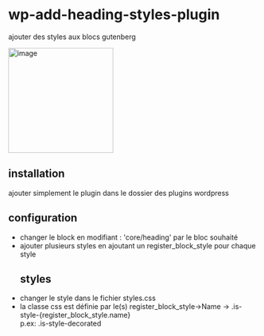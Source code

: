 # wp-add-heading-styles-plugin
ajouter des styles aux blocs gutenberg

<img width="211" alt="image" src="https://user-images.githubusercontent.com/75906474/204152242-2eccc4de-7c9b-4bed-b2d5-6590c0266184.png">

<h2>installation</h2>
ajouter simplement le plugin dans le dossier des plugins wordpress

<h2>configuration</h2>
<ul>
<li>changer le block en modifiant : 'core/heading' par le bloc souhaité</li>
<li>ajouter plusieurs styles en ajoutant un register_block_style pour chaque style</li>

<h2>styles</h2>
<li>changer le style dans le fichier styles.css</li>
<li>la classe css est définie par le(s) register_block_style->Name -> .is-style-{register_block_style.name}<br>
p.ex: .is-style-decorated </li>
